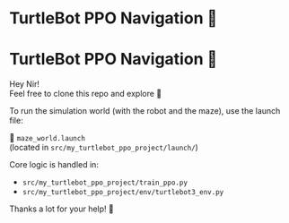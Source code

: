 # TurtleBot PPO Navigation 🤖
# TurtleBot PPO Navigation 🤖

Hey Nir!  
Feel free to clone this repo and explore 🚀

To run the simulation world (with the robot and the maze), use the launch file:

📄 `maze_world.launch`  
(located in `src/my_turtlebot_ppo_project/launch/`)

Core logic is handled in:

- `src/my_turtlebot_ppo_project/train_ppo.py`
- `src/my_turtlebot_ppo_project/env/turtlebot3_env.py`

Thanks a lot for your help! 🙏
